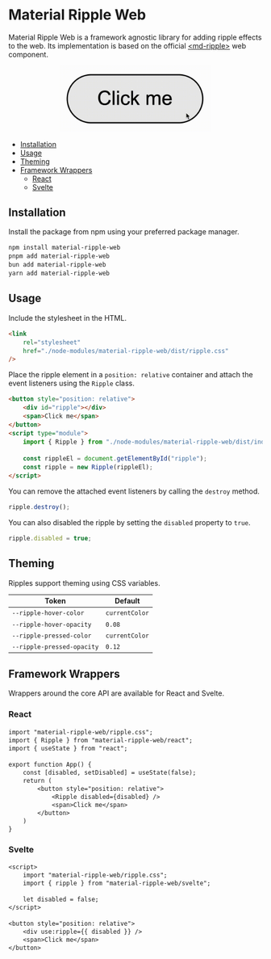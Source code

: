 # Material Ripple Web

Material Ripple Web is a framework agnostic library for adding ripple effects to the web. Its implementation is based on the official [\<md-ripple\>] web component.

<div align="center">
    <img src="./assets/example.gif" width="300" height="auto">
</div>

- [Installation](#installation)
- [Usage](#usage)
- [Theming](#theming)
- [Framework Wrappers](#framework-wrappers)
    - [React](#react)
    - [Svelte](#svelte)

## Installation

Install the package from npm using your preferred package manager.

```bash
npm install material-ripple-web
pnpm add material-ripple-web
bun add material-ripple-web
yarn add material-ripple-web
```

## Usage

Include the stylesheet in the HTML.

```html
<link
    rel="stylesheet"
    href="./node-modules/material-ripple-web/dist/ripple.css"
/>
```

Place the ripple element in a `position: relative` container and attach the event listeners using the `Ripple` class.

```html
<button style="position: relative">
    <div id="ripple"></div>
    <span>Click me</span>
</button>
<script type="module">
    import { Ripple } from "./node-modules/material-ripple-web/dist/index.js";

    const rippleEl = document.getElementById("ripple");
    const ripple = new Ripple(rippleEl);
</script>
```

You can remove the attached event listeners by calling the `destroy` method.

```js
ripple.destroy();
```

You can also disabled the ripple by setting the `disabled` property to `true`.

```js
ripple.disabled = true;
```

## Theming

Ripples support theming using CSS variables.

| Token                      | Default        |
| -------------------------- | -------------- |
| `--ripple-hover-color`     | `currentColor` |
| `--ripple-hover-opacity`   | `0.08`         |
| `--ripple-pressed-color`   | `currentColor` |
| `--ripple-pressed-opacity` | `0.12`         |

## Framework Wrappers

Wrappers around the core API are available for React and Svelte.

### React

```tsx
import "material-ripple-web/ripple.css";
import { Ripple } from "material-ripple-web/react";
import { useState } from "react";

export function App() {
    const [disabled, setDisabled] = useState(false);
    return (
        <button style="position: relative">
            <Ripple disabled={disabled} />
            <span>Click me</span>
        </button>
    )
}
```

### Svelte

```svelte
<script>
    import "material-ripple-web/ripple.css";
    import { ripple } from "material-ripple-web/svelte";

    let disabled = false;
</script>

<button style="position: relative">
    <div use:ripple={{ disabled }} />
    <span>Click me</span>
</button>
```

[\<md-ripple\>]: https://github.com/material-components/material-web/blob/main/docs/components/ripple.md
[documentation]: https://svelte-material-ripple.vercel.app
